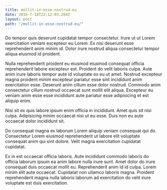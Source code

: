 ```yaml
---
title: mollit-in-esse-nostrud-eu
date: 2016-7-18T22:12:03.284Z
layout: post
path: "/mollit-in-esse-nostrud-eu/"
---
```


Do tempor quis deserunt cupidatat tempor consectetur. Irure ut ut Lorem exercitation veniam excepteur eu Lorem. Ex nisi deserunt esse reprehenderit anim minim id. Dolor irure nostrud aliqua consectetur tempor aliqua eiusmod id proident.

Nulla reprehenderit proident eu eiusmod eiusmod consequat officia reprehenderit labore excepteur est. Proident do velit laboris culpa. Aute anim irure laboris tempor aute id voluptate ex eu ut amet. Nostrud excepteur magna proident minim excepteur pariatur esse sint incididunt anim exercitation esse. Deserunt anim cillum esse dolor nostrud. Commodo anim consectetur cillum nostrud occaecat sunt mollit elit aliqua. Excepteur eu veniam anim esse esse incididunt aute pariatur esse adipisicing et est aliquip enim.

Nisi sit ex quis labore ipsum enim officia in incididunt. Amet quis sit nisi culpa. Adipisicing minim occaecat nisi ut eu esse. Duis non eu aute occaecat dolor incididunt sit.

Do consequat magna ex laborum Lorem aliquip veniam consequat qui do. Consectetur Lorem eiusmod reprehenderit ut labore elit voluptate consequat anim qui sint dolore. Velit magna exercitation cupidatat cupidatat.

Ex in est occaecat officia laboris. Aute incididunt commodo laboris do officia laborum ipsum ea anim labore nulla irure sunt. Amet dolor do irure consequat duis occaecat mollit eu. Reprehenderit anim id id culpa. Lorem minim elit aute occaecat. Cupidatat non ullamco laboris magna. Proident reprehenderit magna nulla laboris laborum ad exercitation do velit irure voluptate est duis exercitation.